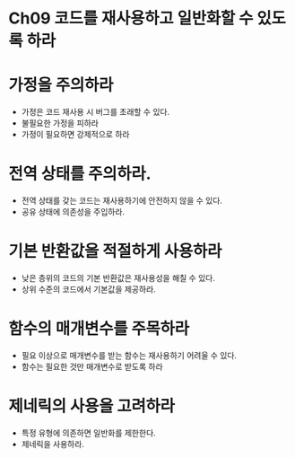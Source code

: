 # Ch09 코드를 재사용하고 일반화할 수 있도록 하라

# 가정을 주의하라

- 가정은 코드 재사용 시 버그를 초래할 수 있다.
- 불필요한 가정을 피하라
- 가정이 필요하면 강제적으로 하라

# 전역 상태를 주의하라.

- 전역 상태를 갖는 코드는 재사용하기에 안전하지 않을 수 있다.
- 공유 상태에 의존성을 주입하라.

# 기본 반환값을 적절하게 사용하라

- 낮은 층위의 코드의 기본 반환값은 재사용성을 해칠 수 있다.
- 상위 수준의 코드에서 기본값을 제공하라.

# 함수의 매개변수를 주목하라

- 필요 이상으로 매개변수를 받는 함수는 재사용하기 어려울 수 있다.
- 함수는 필요한 것만 매개변수로 받도록 하라

# 제네릭의 사용을 고려하라

- 특정 유형에 의존하면 일반화를 제한한다.
- 제네릭을 사용하라.
